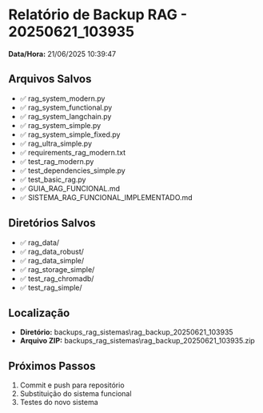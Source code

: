 # Relatório de Backup RAG - 20250621_103935

**Data/Hora:** 21/06/2025 10:39:47

## Arquivos Salvos

- ✅ rag_system_modern.py
- ✅ rag_system_functional.py
- ✅ rag_system_langchain.py
- ✅ rag_system_simple.py
- ✅ rag_system_simple_fixed.py
- ✅ rag_ultra_simple.py
- ✅ requirements_rag_modern.txt
- ✅ test_rag_modern.py
- ✅ test_dependencies_simple.py
- ✅ test_basic_rag.py
- ✅ GUIA_RAG_FUNCIONAL.md
- ✅ SISTEMA_RAG_FUNCIONAL_IMPLEMENTADO.md

## Diretórios Salvos

- ✅ rag_data/
- ✅ rag_data_robust/
- ✅ rag_data_simple/
- ✅ rag_storage_simple/
- ✅ test_rag_chromadb/
- ✅ test_rag_simple/

## Localização

- **Diretório:** backups_rag_sistemas\rag_backup_20250621_103935
- **Arquivo ZIP:** backups_rag_sistemas\rag_backup_20250621_103935.zip

## Próximos Passos

1. Commit e push para repositório
2. Substituição do sistema funcional
3. Testes do novo sistema
